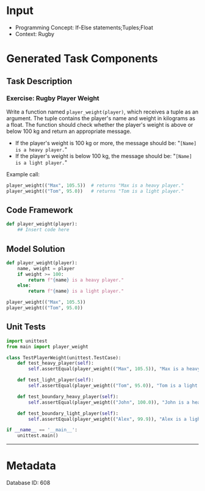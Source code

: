 # Input
- Programming Concept: If-Else statements;Tuples;Float
- Context: Rugby

# Generated Task Components
## Task Description
### Exercise: Rugby Player Weight

Write a function named `player_weight(player)`, which receives a tuple as an argument. The tuple contains the player's name and weight in kilograms as a float. The function should check whether the player's weight is above or below 100 kg and return an appropriate message.

- If the player's weight is 100 kg or more, the message should be: "`[Name] is a heavy player.`"
- If the player's weight is below 100 kg, the message should be: "`[Name] is a light player.`"

Example call:
```python
player_weight(("Max", 105.5))  # returns "Max is a heavy player."
player_weight(("Tom", 95.0))   # returns "Tom is a light player."
```

## Code Framework
```python
def player_weight(player):
    ## Insert code here
```

## Model Solution
```python
def player_weight(player):
    name, weight = player
    if weight >= 100:
        return f"{name} is a heavy player."
    else:
        return f"{name} is a light player."

player_weight(("Max", 105.5))
player_weight(("Tom", 95.0))
```

## Unit Tests
```python
import unittest
from main import player_weight

class TestPlayerWeight(unittest.TestCase):
    def test_heavy_player(self):
        self.assertEqual(player_weight(("Max", 105.5)), "Max is a heavy player.")

    def test_light_player(self):
        self.assertEqual(player_weight(("Tom", 95.0)), "Tom is a light player.")

    def test_boundary_heavy_player(self):
        self.assertEqual(player_weight(("John", 100.0)), "John is a heavy player.")

    def test_boundary_light_player(self):
        self.assertEqual(player_weight(("Alex", 99.9)), "Alex is a light player.")

if __name__ == '__main__':
    unittest.main()
```
___
# Metadata
Database ID: 608
